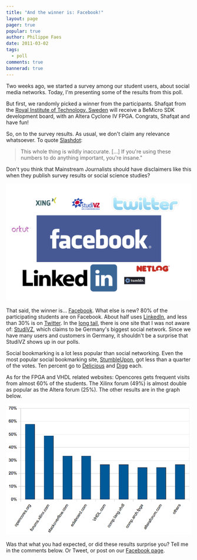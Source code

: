```yaml
---
title: "And the winner is: Facebook!"
layout: page 
pager: true
popular: true
author: Philippe Faes
date: 2011-03-02
tags: 
  - poll
comments: true
bannerad: true
---
```


Two weeks ago, we started a survey among our student users, about social media networks. Today, I'm presenting some of the results from this poll.

But first, we randomly picked a winner from the participants. Shafqat from the <a href="http://www.kth.se">Royal Institute of Technology, Sweden</a> will receive a BeMicro SDK development board, with an Altera Cyclone IV FPGA. Congrats, Shafqat and have fun!

So, on to the survey results. As usual, we don't claim any relevance whatsoever. To quote <a href="http://slashdot.org/pollBooth.pl">Slashdot</a>: 

> This whole thing is wildly inaccurate. \[...\] If you're using these numbers to do anything important, you're insane.</em>" 

Don't you think that Mainstream Journalists should have disclaimers like this when they publish survey results or social science studies?

![Popular Social Networks (size indicates importance)](images/social_meda.png)

That said, the winner is... [Facebook](http://on.fb.me/sigasi). What else is new? 80% of the participating students are on Facebook. About half uses <a href="http://www.LinkedIn.com">LinkedIn</a>, and less than 30% is on <a href="http://www.twitter.com/sigasi">Twitter</a>. In the <a href="http://en.wikipedia.org/wiki/Long_Tail">long tail</a>, there is one site that I was not aware of: <a href="http://www.studivz.net/">StudiVZ</a>, which claims to be Germany's biggest social network. Since we have many users and customers in Germany, it shouldn't be a surprise that StudiVZ shows up in our polls. 

Social bookmarking is a lot less popular than social networking. Even the most popular social bookmarking site, <a href="http://www.StumbleUpon.com">StumbleUpon</a>, got less than a quarter of the votes. Ten percent go to <a href="http://www.delicious.com">Delicious</a> and <a href="http://www.digg.com">Digg</a> each.

As for the FPGA and VHDL related websites: Opencores gets frequent visits from almost 60% of the students. The Xilinx forum (49%) is almost double as popular as the Altera forum (25%). The other results are in the graph below.

![Popularity of FPGA and VHDL Related Websites](images/fpga-vhdl-websites-students.png)

Was that what you had expected, or did these results surprise you? Tell me in the comments below. Or Tweet, or post on our <a href="http://on.fb.me/sigasi">Facebook page</a>.
